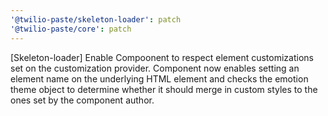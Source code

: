```yaml
---
'@twilio-paste/skeleton-loader': patch
'@twilio-paste/core': patch
---
```


[Skeleton-loader] Enable Compoonent to respect element customizations set on the customization provider. Component now enables setting an element name on the underlying HTML element and checks the emotion theme object to determine whether it should merge in custom styles to the ones set by the component author.
